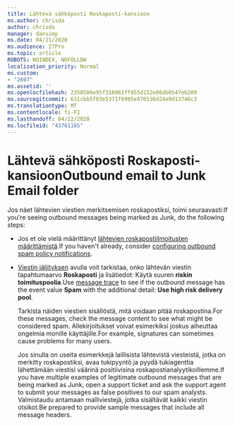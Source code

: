 ```yaml
---
title: Lähtevä sähköposti Roskaposti-kansioon
ms.author: chrisda
author: chrisda
manager: dansimp
ms.date: 04/21/2020
ms.audience: ITPro
ms.topic: article
ROBOTS: NOINDEX, NOFOLLOW
localization_priority: Normal
ms.custom:
- "2697"
ms.assetid: ''
ms.openlocfilehash: 2350586e95f316061ff855d152e86db0547eb209
ms.sourcegitcommit: 631cbb5f03e5371f0995e976536d24e9d13746c3
ms.translationtype: MT
ms.contentlocale: fi-FI
ms.lasthandoff: 04/22/2020
ms.locfileid: "43761165"
---
```

# <a name="outbound-email-to-junk-email-folder"></a><span data-ttu-id="fcf8e-102">Lähtevä sähköposti Roskaposti-kansioon</span><span class="sxs-lookup"><span data-stu-id="fcf8e-102">Outbound email to Junk Email folder</span></span>

<span data-ttu-id="fcf8e-103">Jos näet lähtevien viestien merkitsemisen roskapostiksi, toimi seuraavasti:</span><span class="sxs-lookup"><span data-stu-id="fcf8e-103">If you're seeing outbound messages being marked as Junk, do the following steps:</span></span>

- <span data-ttu-id="fcf8e-104">Jos et ole vielä määrittänyt [lähtevien roskapostiilmoitusten määrittämistä](https://docs.microsoft.com/office365/securitycompliance/configure-the-outbound-spam-policy).</span><span class="sxs-lookup"><span data-stu-id="fcf8e-104">If you haven't already, consider [configuring outbound spam policy notifications](https://docs.microsoft.com/office365/securitycompliance/configure-the-outbound-spam-policy).</span></span>

- <span data-ttu-id="fcf8e-105">[Viestin jäljityksen](https://docs.microsoft.com/office365/securitycompliance/message-trace-scc) avulla voit tarkistaa, onko lähtevän viestin tapahtumaarvo **Roskaposti** ja lisätiedot: Käytä suuren **riskin toimituspoolia**.</span><span class="sxs-lookup"><span data-stu-id="fcf8e-105">Use [message trace](https://docs.microsoft.com/office365/securitycompliance/message-trace-scc) to see if the outbound message has the event value **Spam** with the additional detail: **Use high risk delivery pool**.</span></span>

  <span data-ttu-id="fcf8e-106">Tarkista näiden viestien sisällöstä, mitä voidaan pitää roskapostina.</span><span class="sxs-lookup"><span data-stu-id="fcf8e-106">For these messages, check the message content to see what might be considered spam.</span></span> <span data-ttu-id="fcf8e-107">Allekirjoitukset voivat esimerkiksi joskus aiheuttaa ongelmia monille käyttäjille.</span><span class="sxs-lookup"><span data-stu-id="fcf8e-107">For example, signatures can sometimes cause problems for many users.</span></span>

  <span data-ttu-id="fcf8e-108">Jos sinulla on useita esimerkkejä laillisista lähtevistä viesteistä, jotka on merkitty roskapostiksi, avaa tukipyyntö ja pyydä tukiagenttia lähettämään viestisi väärinä positiivisina roskapostianalyytikoillemme.</span><span class="sxs-lookup"><span data-stu-id="fcf8e-108">If you have multiple examples of legitimate outbound messages that are being marked as Junk, open a support ticket and ask the support agent to submit your messages as false positives to our spam analysts.</span></span> <span data-ttu-id="fcf8e-109">Valmistaudu antamaan malliviestejä, jotka sisältävät kaikki viestin otsikot.</span><span class="sxs-lookup"><span data-stu-id="fcf8e-109">Be prepared to provide sample messages that include all message headers.</span></span>
